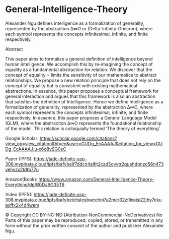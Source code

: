 # General-Intelligence-Theory
Alexander Ngu defines intelligence as a formalization of generality, represented by the abstraction ∆∞Ο or (Delta-Infinity-Omicron), where each symbol represents the concepts infinitesimal, infinite, and finite respectively. 

Abstract

This paper aims to formalize a general definition of intelligence beyond human intelligence.
We accomplish this by re-imagining the concept of equality as a fundamental abstraction
for relation. We discover that the concept of equality = limits the sensitivity of our
mathematics to abstract relationships. We propose a new relation principle that does not
rely on the concept of equality but is consistent with existing mathematical abstractions. In
essence, this paper proposes a conceptual framework for general interaction and argues that
this framework is also an abstraction that satisfies the definition of Intelligence. Hence we
define intelligence as a formalization of generality, represented by the abstraction ∆∞Ο,
where each symbol represents the concepts infinitesimal, infinite, and finite respectively. In
essence, this paper proposes a General Language Model (GLM), where the abstraction
∆∞Ο represents the foundational relationship of the model. This relation is colloquially
termed ‘The theory of everything’.

Google Scholar: https://scholar.google.com/citations?view_op=view_citation&hl=en&user=GUDg_EcAAAAJ&citation_for_view=GUDg_EcAAAAJ:u-x6o8ySG0sC

Paper (IPFS): https://jade-definite-asp-308.mypinata.cloud/ipfs/bafybeif7ddcn4alfjt2cad5ovvtr2quehdpnzo56n473vehvzx2tdtb77u

Amazon(Book): https://www.amazon.com/General-Intelligence-Theory-Everything/dp/B0DJBG35T6

Video (IPFS): https://jade-definite-asp-308.mypinata.cloud/ipfs/bafybeichsleybwcchni7a2mcr32zfilxojsi22jby7ekuaxffx2x4d4wem

© Copyright CC BY-NC-ND (Attribution-NonCommercial-NoDerivatives)
No Parts of this paper may be reproduced, copied, stored, or transmitted in any form without the prior written consent of the author and publisher Alexander Ngu. 
